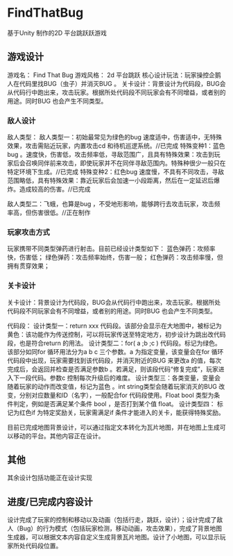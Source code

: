 # FindThatBug
基于Unity 制作的2D 平台跳跃跃游戏
## 游戏设计
游戏名： Find That Bug
游戏风格： 2d 平台跳跃
核心设计玩法：玩家操控企鹅人在代码里找BUG（虫子）并消灭BUG 。
关卡设计：背景设计为代码段，BUG会从代码行中跑出来，攻击玩家。根据所处代码段不同玩家会有不同增益，或者别的用途。同时BUG 也会产生不同类型。
### 敌人设计
敌人类型：
敌人类型一：初始最常见为绿色的bug 速度适中，伤害适中，无特殊效果，攻击需贴近玩家，内置攻击cd 和待机巡逻系统。//已完成
特殊变种1：蓝色bug 。速度快，伤害低，攻击频率低，寻敌范围广，且具有特殊效果：攻击到玩家后会召唤同伴前来攻击，即使玩家并不在同伴寻敌范围内。特殊种很少一般只在特定环境下生成。//已完成
特殊变种2：红色bug 速度慢，不具有不同攻击，寻敌范围略低，具有特殊效果：靠近玩家后会加速一小段距离，然后在一定延迟后爆炸。造成较高的伤害。//已完成

敌人类型二：飞蛾，也算是bug ，不受地形影响，能够跨行去攻击玩家，攻击频率高，但伤害很低。//正在制作
### 玩家攻击方式
玩家携带不同类型弹药进行射击。目前已经设计类型如下：
蓝色弹药：攻频率快，伤害低；
绿色弹药：攻击频率始终，伤害一般；
红色弹药：攻击频率慢，但拥有贯穿效果；

### 关卡设计
关卡设计：背景设计为代码段，BUG会从代码行中跑出来，攻击玩家。根据所处代码段不同玩家会有不同增益，或者别的用途。同时BUG 也会产生不同类型。

代码段：
设计类型一：return xxx 代码段。该部分会显示在大地图中，被标记为黄色：该功能作为传送控制，可以将玩家传送至特定地方，初步设计为跳出改代码段，也是符合return 的用法。
设计类型二：for( a ;b ;c ) 代码段。标记为绿色。该部分如同for 循环用法分为a b c 三个参数。a 为指定变量，该变量会在for 循环代码段中出现，玩家需要找到该代码段，并消灭附近的BUG 来更改a 的值，每次完成后，会返回并检查是否满足参数b 。若满足，则该段代码“修复完成”，玩家进入下一段代码。参数c 控制每次升级后的难度。
设计类型三：各类变量，变量会随着玩家的动作而改变值，标记为蓝色 。int string类型会随着玩家消灭的BUG  改变，分别对应数量和ID（名字），一般配合for 代码段使用。Float bool 类型为条件判定，例如是否满足某个条件 bool ，是否打到某个值 float。
设计类型四： 标记为红色if 为特定奖励关，玩家需满足if 条件才能进入的关卡，能获得特殊奖励。

目前已完成地图背景设计，可以通过指定文本转化为瓦片地图，并在地图上生成可以移动的平台。其他内容正在设计。

## 其他
其余设计包括功能正在设计实现

## 进度/已完成内容设计
设计完成了玩家的控制和移动以及动画（包括行走，跳跃，设计）；设计完成了敌人（Bug）的行为模式（包括玩家检测，移动动画，攻击效果），完成了背景地图生成器，可以根据文本内容自定义生成背景瓦片地图。设计了小地图，可以显示玩家所处代码段位置。
